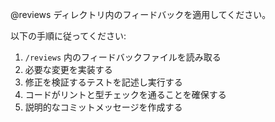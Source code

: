@reviews ディレクトリ内のフィードバックを適用してください。

以下の手順に従ってください:

1. `/reviews` 内のフィードバックファイルを読み取る
2. 必要な変更を実装する
3. 修正を検証するテストを記述し実行する
4. コードがリントと型チェックを通ることを確保する
5. 説明的なコミットメッセージを作成する